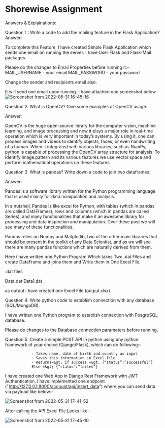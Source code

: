 # Shorewise Assignment

Answers & Explainations:

Question 1 : Write a code to add the mailing feature in the Flask Application?
Answer:

To complete this Feature, I have created Simple Flask Application which sends one email on running the server.
I have User Flask and Flask-Mail packages.

Please do the changes to Email Properties before running it:-
MAIL_USERNAME - your email
MAIL_PASSWORD - your password

Change the sender and recipients email also.

It will send one email upon running. 
I have attached one screenshot below
![Screenshot from 2022-05-31 16-45-16](https://user-images.githubusercontent.com/106593233/171161352-77f9a7dc-3383-4e5b-a5c4-a1ab05de1ad6.png)

Question 2: What is OpenCV? Give some examples of OpenCV usage.

Answer:

OpenCV is the huge open-source library for the computer vision, machine learning, and image processing and now it plays a major role in real-time operation which is very important in today’s systems. By using it, one can process images and videos to identify objects, faces, or even handwriting of a human. When it integrated with various libraries, such as NumPy, python is capable of processing the OpenCV array structure for analysis. To Identify image pattern and its various features we use vector space and perform mathematical operations on these features.

Question 3: What is pandas? Write down a code to join two dataframes.

Answer:

Pandas is a software library written for the Python programming language that is used mainly for data manipulation and analysis.

In a nutshell, Pandas is like excel for Python, with tables (which in pandas are called DataFrames), rows and columns (which in pandas are called Series), and many functionalities that make it an awesome library for processing and data inspection and manipulation. Over these post we will see many of these functionalities.

Pandas relies on Numpy and Matplotlib, two of the other main libraries that should be present in the toolkit of any Data Scientist, and as we will see there are many pandas functions which are naturally derived from them.

Here i have written one Python Program Which takes Two .dat Files and create DataFrame and joins them and Write them in One Excel File.

.dat files

Data.dat
Data1.dat

as output i have created one Excel File (output.xlsx)


Question 4: Write python code to establish connection with any database (SQL/MongoDB).

I have written one Python program to establish connection with PosgreSQL database.

Please do changes to the Database connection parameters before running.

Question 5: Create a simple POST API in python using any python framework of your choice
                (Django/Flask), which can do following:-
                
                - Takes name, date of birth and country as input
                - Saves this information in Excel file
                - Returns=&gt; if success =&gt; {“status”:”successful”}
                Else =&gt; {“status”:”failed”}
           
I have created one Web App in Django Rest Framework with JWT Authentication. I have implemented one endpoint ("http://127.0.0.1:8000/account/api/insert_data") where you can send data via payload like below:-

![Screenshot from 2022-05-31 17-41-52](https://user-images.githubusercontent.com/106593233/171170346-a9929f8f-464c-4799-9abe-f63adeff91af.png)

After calling the API Excel File Looks like:-

![Screenshot from 2022-05-31 17-45-10](https://user-images.githubusercontent.com/106593233/171170913-cd577585-32f4-415c-8031-034193a92d9e.png)
